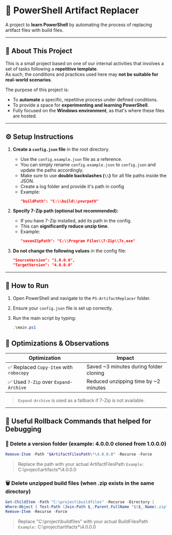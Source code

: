 # 🔄 PowerShell Artifact Replacer

A project to **learn PowerShell** by automating the process of replacing artifact files with build files.

---

## 📘 About This Project

This is a small project based on one of our internal activities that involves a set of tasks following a **repetitive template**.  
As such, the conditions and practices used here may **not be suitable for real-world scenarios**.

The purpose of this project is:

- To **automate** a specific, repetitive process under defined conditions.
- To provide a space for **experimenting and learning PowerShell**.
- Fully focused on the **Windows environment**, as that's where these files are hosted.

---

## ⚙️ Setup Instructions

1. **Create a `config.json` file** in the root directory.
   - Use the `config.example.json` file as a reference.
   - You can simply rename `config.example.json` to `config.json` and update the paths accordingly.
   - Make sure to use **double backslashes (`\\`)** for all file paths inside the JSON.
   - Create a log folder and provide it's path in config
   - Example:
     ```json
     "buildPath": "C:\\build\\yourpath"
     ```

2. **Specify 7-Zip path (optional but recommended):**
   - If you have 7-Zip installed, add its path in the config.
   - This can **significantly reduce unzip time**.
   - Example:
     ```json
     "sevenZipPath": "C:\\Program Files\\7-Zip\\7z.exe"
     ```

3. **Do not change the following values** in the config file:
   ```json
   "SourceVersion": "1.0.0.0",
   "TargetVersion": "4.0.0.0"
   ```
---

## 🏃 How to Run

1. Open PowerShell and navigate to the `PS-ArtifactReplacer` folder.

2. Ensure your `config.json` file is set up correctly.

3. Run the main script by typing:

   ```powershell
   .\main.ps1
   ```

## 🚀 Optimizations & Observations

| Optimization                            | Impact                                      |
|----------------------------------------|---------------------------------------------|
| ✅ Replaced `Copy-Item` with `robocopy` | Saved ~3 minutes during folder cloning      |
| ✅ Used `7-Zip` over `Expand-Archive`   | Reduced unzipping time by ~2 minutes        |

> `Expand-Archive` is used as a fallback if 7-Zip is not available.

---

## 🧹 Useful Rollback Commands that helped for Debugging

### 🔁 Delete a version folder (example: 4.0.0.0 cloned from 1.0.0.0)

```powershell
Remove-Item -Path "$ArtifactFilesPath\*\4.0.0.0" -Recurse -Force
```

> Replace the path with your actual ArtifactFilesPath
> `Example:` C:\project\artifacts\*\4.0.0.0

### 🗑️ Delete unzipped build files (when .zip exists in the same directory)
```powershell
Get-ChildItem -Path "C:\project\buildfiles" -Recurse -Directory |
Where-Object { Test-Path (Join-Path $_.Parent.FullName "$($_.Name).zip") } |
Remove-Item -Recurse -Force
```
> Replace "C:\project\buildfiles" with your actual BuildFilesPath
> ```Example:``` C:\project\artifacts\*\4.0.0.0




